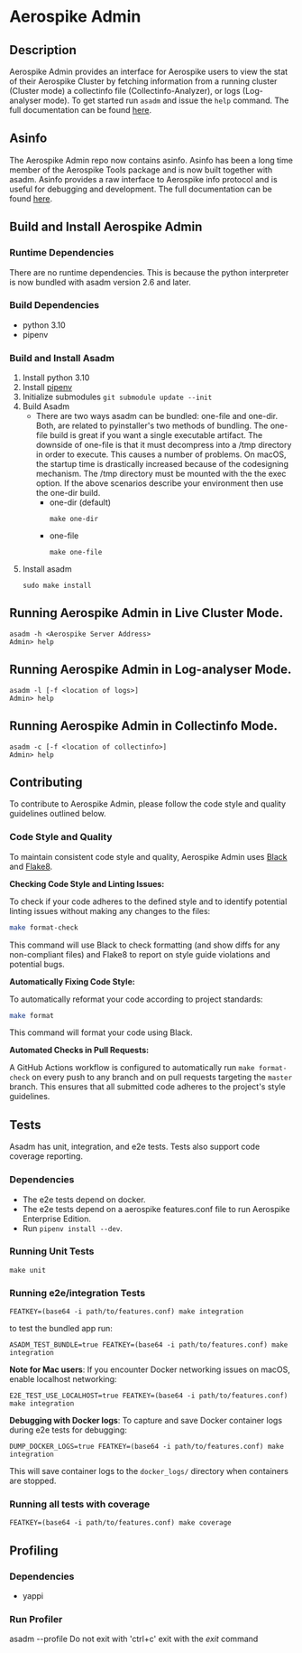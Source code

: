 # Aerospike Admin

## Description
Aerospike Admin provides an interface for Aerospike users to view the stat
of their Aerospike Cluster by fetching information from a running cluster (Cluster mode) 
a collectinfo file (Collectinfo-Analyzer), or logs (Log-analyser mode).
To get started run `asadm` and issue the `help` command. The
full documentation can be found [here](https://docs.aerospike.com/tools/asadm).

## Asinfo
The Aerospike Admin repo now contains asinfo. Asinfo has been a long time member of the
Aerospike Tools package and is now built together with asadm. Asinfo provides a raw
interface to Aerospike info protocol and is useful for debugging and development. The
full documentation can be found [here](https://docs.aerospike.com/tools/asinfo).

## Build and Install Aerospike Admin
### Runtime Dependencies
There are no runtime dependencies.  This is because the python interpreter is now 
bundled with asadm version 2.6 and later.

### Build Dependencies
- python 3.10
- pipenv

### Build and Install Asadm
1. Install python 3.10
2. Install [pipenv](https://pypi.org/project/pipenv/)
3. Initialize submodules `git submodule update --init`
4. Build Asadm
    - There are two ways asadm can be bundled: one-file and one-dir. Both, are related to
    pyinstaller's two methods of bundling. The one-file build is great if you want a single 
    executable artifact. The downside of one-file is that it must decompress into a /tmp
    directory in order to execute.  This causes a number of problems.  On macOS, the startup
    time is drastically increased because of the codesigning mechanism. The /tmp directory
    must be mounted with the the exec option. If the above scenarios describe your environment
    then use the one-dir build.
        * one-dir (default)
            ```
            make one-dir
            ```
        * one-file
            ```
            make one-file
            ```
5. Install asadm
    ```
    sudo make install
    ```

## Running Aerospike Admin in Live Cluster Mode.
```
asadm -h <Aerospike Server Address>
Admin> help
```

## Running Aerospike Admin in Log-analyser Mode.
```
asadm -l [-f <location of logs>]
Admin> help
```

## Running Aerospike Admin in Collectinfo Mode.
```
asadm -c [-f <location of collectinfo>]
Admin> help
```

## Contributing

To contribute to Aerospike Admin, please follow the code style and quality guidelines outlined below.

### Code Style and Quality

To maintain consistent code style and quality, Aerospike Admin uses [Black](https://black.readthedocs.io/en/stable/) and [Flake8](https://flake8.pycqa.org/en/latest/).

**Checking Code Style and Linting Issues:**

To check if your code adheres to the defined style and to identify potential linting issues without making any changes to the files:

```bash
make format-check
```

This command will use Black to check formatting (and show diffs for any non-compliant files) and Flake8 to report on style guide violations and potential bugs.

**Automatically Fixing Code Style:**

To automatically reformat your code according to project standards:

```bash
make format
```

This command will format your code using Black.

**Automated Checks in Pull Requests:**

A GitHub Actions workflow is configured to automatically run `make format-check` on every push to any branch and on pull requests targeting the `master` branch. This ensures that all submitted code adheres to the project's style guidelines.

## Tests
Asadm has unit, integration, and e2e tests. Tests also support code coverage reporting.

### Dependencies
- The e2e tests depend on docker. 
- The e2e tests depend on a aerospike features.conf file to run Aerospike Enterprise Edition. 
- Run `pipenv install --dev`.

### Running Unit Tests
```
make unit
```

### Running e2e/integration Tests
```
FEATKEY=(base64 -i path/to/features.conf) make integration
```
to test the bundled app run:
```
ASADM_TEST_BUNDLE=true FEATKEY=(base64 -i path/to/features.conf) make integration
```

**Note for Mac users**: If you encounter Docker networking issues on macOS, enable localhost networking:
```
E2E_TEST_USE_LOCALHOST=true FEATKEY=(base64 -i path/to/features.conf) make integration
```

**Debugging with Docker logs**: To capture and save Docker container logs during e2e tests for debugging:
```
DUMP_DOCKER_LOGS=true FEATKEY=(base64 -i path/to/features.conf) make integration
```
This will save container logs to the `docker_logs/` directory when containers are stopped.

### Running all tests with coverage
```
FEATKEY=(base64 -i path/to/features.conf) make coverage
```

## Profiling
### Dependencies
- yappi

### Run Profiler
asadm --profile
Do not exit with 'ctrl+c' exit with the *exit* command
